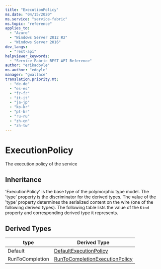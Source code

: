```yaml
---
title: "ExecutionPolicy"
ms.date: "04/15/2020"
ms.service: "service-fabric"
ms.topic: "reference"
applies_to: 
  - "Azure"
  - "Windows Server 2012 R2"
  - "Windows Server 2016"
dev_langs: 
  - "rest-api"
helpviewer_keywords: 
  - "Service Fabric REST API Reference"
author: "erikadoyle"
ms.author: "edoyle"
manager: "gwallace"
translation.priority.mt: 
  - "de-de"
  - "es-es"
  - "fr-fr"
  - "it-it"
  - "ja-jp"
  - "ko-kr"
  - "pt-br"
  - "ru-ru"
  - "zh-cn"
  - "zh-tw"
---
```

# ExecutionPolicy

The execution policy of the service
## Inheritance

'ExecutionPolicy' is the base type of the polymorphic type model. The 'type' property is the discriminator for the derived types. 
The value of the 'type' property determines the serialized content on the wire (one of the following derived types). 
The following table lists the value of the `Kind` property and corresponding derived type it represents.
## Derived Types

| type | Derived Type |
| --- | --- | 
| Default | [DefaultExecutionPolicy](sfclient-v71-model-defaultexecutionpolicy.md) |
| RunToCompletion | [RunToCompletionExecutionPolicy](sfclient-v71-model-runtocompletionexecutionpolicy.md) |

